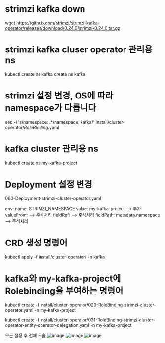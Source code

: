 # strimzi kafka down
wget https://github.com/strimzi/strimzi-kafka-operator/releases/download/0.24.0/strimzi-0.24.0.tar.gz

# strimzi kafka cluser operator 관리용 ns
kubectl create ns kafka create ns kafka

# strimzi 설정 변경, OS에 따라 namespace가 다릅니다
sed -i 's/namespace: .*/namespace: kafka/' install/cluster-operator/*RoleBinding*.yaml

# kafka cluster 관리용 ns
kubectl create ns my-kafka-project

# Deployment 설정 변경
060-Deployment-strimzi-cluster-operator.yaml

env:
name: STRIMZI_NAMESPACE
value: my-kafka-project --> 추가
valueFrom: --> 주석처리
fieldRef: --> 주석처리
fieldPath: metadata.namespace --> 주석처리
  
# CRD 생성 명령어
kubectl apply -f install/cluster-operator/ -n kafka

# kafka와 my-kafka-project에 Rolebinding을 부여하는 명령어
kubectl create -f install/cluster-operator/020-RoleBinding-strimzi-cluster-operator.yaml -n my-kafka-project

kubectl create -f install/cluster-operator/031-RoleBinding-strimzi-cluster-operator-entity-operator-delegation.yaml -n my-kafka-project


모든 설정 후 전체 모습
![image](https://user-images.githubusercontent.com/97927143/161060001-7db5884c-2d9d-43c2-8ef7-517fc8f0f415.png)
![image](https://user-images.githubusercontent.com/97927143/161060022-ddc4815e-f3b2-4b6e-b13f-46314655032e.png)
![image](https://user-images.githubusercontent.com/97927143/161060081-46c023be-2022-4651-92ed-0aae3d443c82.png)
